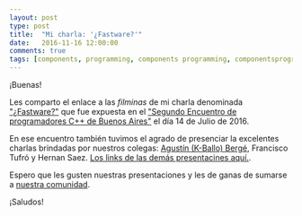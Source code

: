```yaml
---
layout: post
type: post
title:  "Mi charla: '¿Fastware?'"
date:   2016-11-16 12:00:00
comments: true
tags: [components, programming, components programming, componentsprogramming, stepanov, knuth, stroustrup, generic, genericprogramming, generic programming, genericity, concepts, math, mathematics, elements, eop, contracts, performance, c++, cpp, c, java, dotnet, c#, csharp, python, ruby, javascript, haskell, dlang, rust, golang, eiffel, templates, metaprogramming, book, fmgp]
---
```


¡Buenas!

Les comparto el enlace a las *filminas* de mi charla denominada ["¿Fastware?"](http://es.slideshare.net/FernandoPelliccioni/fastware-64059921) que fue expuesta en el ["Segundo Encuentro de programadores C++ de Buenos Aires"](https://www.meetup.com/cpp-ba/events/232269015/) el día 14 de Julio de 2016.

En ese encuentro también tuvimos el agrado de presenciar la excelentes charlas brindadas por nuestros colegas: [Agustín (K-Ballo) Bergé](http://talesofcpp.fusionfenix.com/), Francisco Tufró y Hernan Saez. [Los links de las demás presentacines aquí.](https://www.meetup.com/cpp-ba/pages/20784343/Presentaciones/).

Espero que les gusten nuestras presentaciones y les de ganas de sumarse a [nuestra comunidad](www.meetup.com/cpp-ba/).

¡Saludos!

